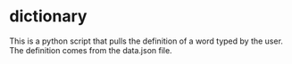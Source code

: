 # dictionary

This is a python script that pulls the definition of a word typed by the user. The definition comes from the data.json file.
